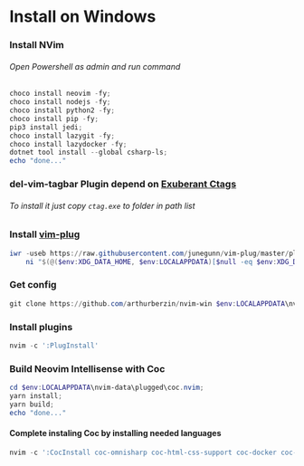 # Install on Windows

### Install NVim
###### Open Powershell as admin and run command
```powershell
choco install neovim -fy;
choco install nodejs -fy;
choco install python2 -fy;
choco install pip -fy;
pip3 install jedi;
choco install lazygit -fy;
choco install lazydocker -fy;
dotnet tool install --global csharp-ls;
echo "done..."
```
### del-vim-tagbar Plugin depend on [Exuberant Ctags](https://ctags.sourceforge.net/)
###### To install it just copy `ctag.exe` to folder in path list
     
### Install [vim-plug](https://github.com/junegunn/vim-plug)

```powershell
iwr -useb https://raw.githubusercontent.com/junegunn/vim-plug/master/plug.vim |`
    ni "$(@($env:XDG_DATA_HOME, $env:LOCALAPPDATA)[$null -eq $env:XDG_DATA_HOME])/nvim-data/site/autoload/plug.vim" -Force
```

### Get config

```powershell
git clone https://github.com/arthurberzin/nvim-win $env:LOCALAPPDATA\nvim
```

### Install plugins
```powershell
nvim -c ':PlugInstall'
```

### Build Neovim Intellisense with Coc
```powershell
cd $env:LOCALAPPDATA\nvim-data\plugged\coc.nvim;
yarn install;
yarn build;
echo "done..."
```

#### Complete instaling Coc by installing needed languages
```powershell
nvim -c ':CocInstall coc-omnisharp coc-html-css-support coc-docker coc-yaml coc-json coc-eslint coc-css coc-jedi coc-prettier coc-git coc-angular coc-csharp-ls'
```
